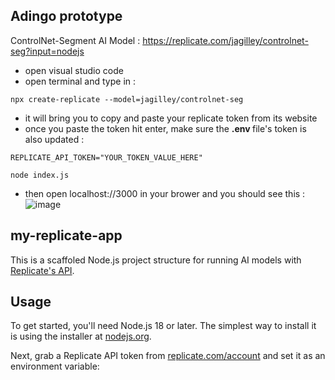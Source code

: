 
## Adingo prototype 

ControlNet-Segment AI Model : https://replicate.com/jagilley/controlnet-seg?input=nodejs

- open visual studio code
- open terminal and type in :

```console
npx create-replicate --model=jagilley/controlnet-seg
```
- it will bring you to copy and paste your replicate token from its website
- once you paste the token hit enter, make sure the <strong> .env </strong> file's token is also updated :

```console
REPLICATE_API_TOKEN="YOUR_TOKEN_VALUE_HERE" 
```

```console
node index.js
```

- then open localhost://3000 in your brower and you should see this :
![image](https://github.com/ArchiTechYT/adingo/assets/94740656/4907f3a5-232a-438a-abb1-dcc86bd8267c)





## my-replicate-app

This is a scaffoled Node.js project structure for running AI models with [Replicate's API](https://replicate.com/docs/get-started/nodejs).

## Usage

To get started, you'll need Node.js 18 or later. The simplest way to install it is using the installer at [nodejs.org](https://nodejs.org/).

Next, grab a Replicate API token from [replicate.com/account](http://replicate.com/account) and set it as an environment variable:
